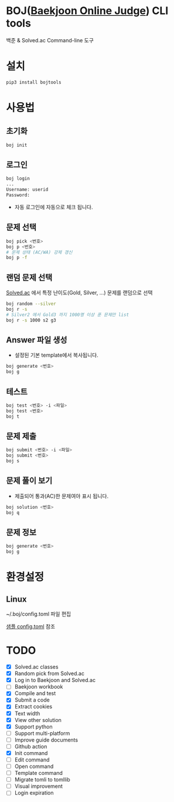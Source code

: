 # BOJ([Baekjoon Online Judge](https://www.acmicpc.net/)) CLI tools
백준 & Solved.ac Command-line 도구

# 설치
```sh
pip3 install bojtools
```

# 사용법

## 초기화
```sh
boj init
```

## 로그인
```sh
boj login
...
Username: userid
Password: 
```

- 자동 로그인에 자동으로 체크 됩니다.

## 문제 선택
```sh
boj pick <번호>
boj p <번호>
# 문제 상태 (AC/WA) 강제 갱신
boj p -f
```

## 랜덤 문제 선택
[Solved.ac](https://solved.ac/) 에서 특정 난이도(Gold, Silver, ...) 문제를 랜덤으로 선택

```sh
boj random --silver
boj r -s
# Silver2 에서 Gold3 까지 1000명 이상 푼 문제만 list
boj r -s 1000 s2 g3
```

## Answer 파일 생성
- 설정된 기본 template에서 복사됩니다.
```sh
boj generate <번호>
boj g
```

## 테스트
```sh
boj test <번호> -i <파일>
boj test <번호>
boj t
```

## 문제 제출
```sh
boj submit <번호> -i <파일>
boj submit <번호>
boj s
```

## 문제 풀이 보기
- 제출되어 통과(AC)한 문제여야 표시 됩니다.
```sh
boj solution <번호>
boj q
```

## 문제 정보
```sh
boj generate <번호>
boj g
```

# 환경설정
## Linux
~/.boj/config.toml 파일 편집

[샘플 config.toml](https://github.com/zshchun/bojtools/blob/main/config.toml.example) 참조

# TODO
- [x] Solved.ac classes
- [x] Random pick from Solved.ac
- [x] Log in to Baekjoon and Solved.ac
- [ ] Baekjoon workbook
- [x] Compile and test
- [x] Submit a code
- [x] Extract cookies
- [x] Text width
- [x] View other solution
- [x] Support python
- [ ] Support multi-platform
- [ ] Improve guide documents
- [ ] Github action
- [x] Init command
- [ ] Edit command
- [ ] Open command
- [ ] Template command
- [ ] Migrate tomli to tomllib
- [ ] Visual improvement
- [ ] Login expiration
